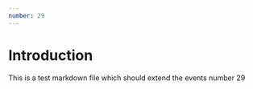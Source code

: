 ```yaml
---
number: 29
---
```


# Introduction

This is a test markdown file which should extend the events number 29
